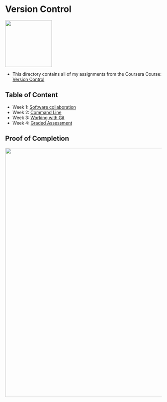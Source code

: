 # Version Control

<img src="../meta-logo.png" width=150>

- This directory contains all of my assignments from the Coursera Course: [Version Control](https://www.coursera.org/learn/introduction-to-version-control?specialization=meta-front-end-developer)

## Table of Content

- Week 1: [Software collaboration](https://github.com/ginny100/Meta-Back-End-Developer/tree/master/Course%203%20-%20Version%20Control/Week%201%20-%20Software%20collaboration)
- Week 2: [Command Line](https://github.com/ginny100/Meta-Back-End-Developer/tree/master/Course%203%20-%20Version%20Control/Week%202%20-%20Command%20Line)
- Week 3: [Working with Git](https://github.com/ginny100/Meta-Back-End-Developer/tree/master/Course%203%20-%20Version%20Control/Week%203%20-%20Working%20with%20Git)
- Week 4: [Graded Assessment](https://github.com/ginny100/Meta-Back-End-Developer/tree/master/Course%203%20-%20Version%20Control/Week%204%20-%20Graded%20Assessment)

## Proof of Completion

<img src="./certificate.png" width=800>